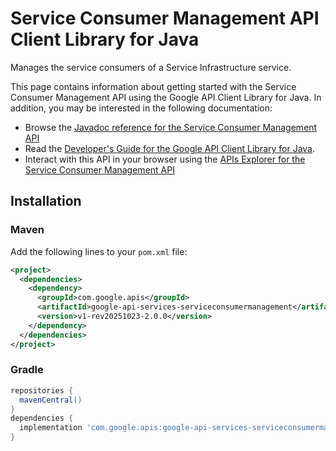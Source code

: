 # Service Consumer Management API Client Library for Java

Manages the service consumers of a Service Infrastructure service.

This page contains information about getting started with the Service Consumer Management API
using the Google API Client Library for Java. In addition, you may be interested
in the following documentation:

* Browse the [Javadoc reference for the Service Consumer Management API][javadoc]
* Read the [Developer's Guide for the Google API Client Library for Java][google-api-client].
* Interact with this API in your browser using the [APIs Explorer for the Service Consumer Management API][api-explorer]

## Installation

### Maven

Add the following lines to your `pom.xml` file:

```xml
<project>
  <dependencies>
    <dependency>
      <groupId>com.google.apis</groupId>
      <artifactId>google-api-services-serviceconsumermanagement</artifactId>
      <version>v1-rev20251023-2.0.0</version>
    </dependency>
  </dependencies>
</project>
```

### Gradle

```gradle
repositories {
  mavenCentral()
}
dependencies {
  implementation 'com.google.apis:google-api-services-serviceconsumermanagement:v1-rev20251023-2.0.0'
}
```

[javadoc]: https://googleapis.dev/java/google-api-services-serviceconsumermanagement/latest/index.html
[google-api-client]: https://github.com/googleapis/google-api-java-client/
[api-explorer]: https://developers.google.com/apis-explorer/#p/serviceconsumermanagement/v1/
